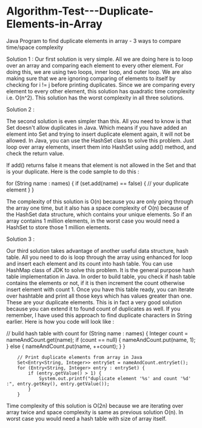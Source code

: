 # Algorithm-Test---Duplicate-Elements-in-Array
Java Program to find duplicate elements in array - 3 ways to compare time/space complexity


Solution 1 :
Our first solution is very simple. All we are doing here is to loop over an array and comparing each element to every other element. For doing this, we are using two loops, inner loop, and outer loop. We are also making sure that we are ignoring comparing of elements to itself by checking for i != j before printing duplicates. Since we are comparing every element to every other element, this solution has quadratic time complexity i.e. O(n^2). This solution has the worst complexity in all three solutions.



Solution 2 :

The second solution is even simpler than this. All you need to know is that Set doesn't allow duplicates in Java. Which means if you have added an element into Set and trying to insert duplicate element again, it will not be allowed. In Java, you can use the HashSet class to solve this problem. Just loop over array elements, insert them into HashSet using add() method, and check the return value.

If add() returns false it means that element is not allowed in the Set and that is your duplicate. Here is the code sample to do this :

 for (String name : names) {
     if (set.add(name) == false) {
        // your duplicate element
     }
}

The complexity of this solution is O(n) because you are only going through the array one time, but it also has a space complexity of O(n) because of the HashSet data structure, which contains your unique elements. So if an array contains 1 million elements, in the worst case you would need a HashSet to store those 1 million elements.



Solution 3 :

Our third solution takes advantage of another useful data structure, hash table. All you need to do is loop through the array using enhanced for loop and insert each element and its count into hash table. You can use HashMap class of JDK to solve this problem. It is the general purpose hash table implementation in Java. In order to build table, you check if hash table contains the elements or not, if it is then increment the count otherwise insert element with count 1. Once you have this table ready, you can iterate over hashtable and print all those keys which has values greater than one. These are your duplicate elements. This is in fact a very good solution because you can extend it to found count of duplicates as well. If you remember, I have used this approach to find duplicate characters in String earlier. Here is how you code will look like :

// build hash table with count
        for (String name : names) {
            Integer count = nameAndCount.get(name);
            if (count == null) {
                nameAndCount.put(name, 1);
            } else {
                nameAndCount.put(name, ++count);
            }
        }

        // Print duplicate elements from array in Java
        Set<Entry<String, Integer>> entrySet = nameAndCount.entrySet();
        for (Entry<String, Integer> entry : entrySet) {
            if (entry.getValue() > 1) {
                System.out.printf("duplicate element '%s' and count '%d' :", entry.getKey(), entry.getValue());
            }
        }

Time complexity of this solution is O(2n) because we are iterating over array twice and space complexity is same as previous solution O(n). In worst case you would need a hash table with size of array itself.




